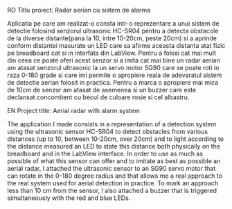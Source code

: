 RO
Titlu proiect: Radar aerian cu sistem de alarma

Aplicatia pe care am realizat-o consta intr-o reprezentare a unui sistem de detectie folosind senzorul ultrasonic HC-SR04 pentru a detecta obstacole de la diverse distante(pana la 10, intre 10-20cm, peste 20cm) si a aprinde conform distantei masurate un LED care sa afirme aceasta distanta atat fizic pe breadboard cat si in interfata din LabView. Pentru a folosi cat mai mult din ceea ce poate oferi acest senzor si a imita cat mai bine un radar aerian am atasat senzorul ultrasonic la un servo motor SG90 care se poate roti in raza 0-180 grade si care imi permite o apropiere reala de adevaratul sistem de detectie aerian folosit in practica. Pentru a marca o apropiere mai mica de 10cm de senzor am atasat de asemenea si un buzzer care este declansat concomitent cu becul de culoare rosie si cel albastru.


EN
Project title: Aerial radar with alarm system

The application I made consists in a representation of a detection system using the ultrasonic sensor HC-SR04 to detect obstacles from various distances (up to 10, between 10-20cm, over 20cm) and to light according to the distance measured an LED to state this distance both physically on the breadboard and in the LabView interface. In order to use as much as possible of what this sensor can offer and to imitate as best as possible an aerial radar, I attached the ultrasonic sensor to an SG90 servo motor that can rotate in the 0-180 degree radius and that allows me a real approach to the real system used for aerial detection in practice. To mark an approach less than 10 cm from the sensor, I also attached a buzzer that is triggered simultaneously with the red and blue LEDs.
